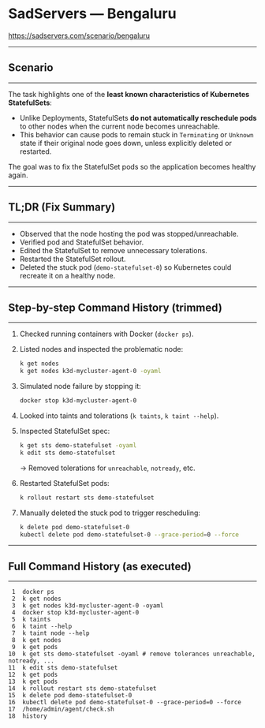 # SadServers — Bengaluru  
https://sadservers.com/scenario/bengaluru  

---

## Scenario
---
The task highlights one of the **least known characteristics of Kubernetes StatefulSets**:  
- Unlike Deployments, StatefulSets **do not automatically reschedule pods** to other nodes when the current node becomes unreachable.  
- This behavior can cause pods to remain stuck in `Terminating` or `Unknown` state if their original node goes down, unless explicitly deleted or restarted.  

The goal was to fix the StatefulSet pods so the application becomes healthy again.  

---

## TL;DR (Fix Summary)
---
- Observed that the node hosting the pod was stopped/unreachable.  
- Verified pod and StatefulSet behavior.  
- Edited the StatefulSet to remove unnecessary tolerations.  
- Restarted the StatefulSet rollout.  
- Deleted the stuck pod (`demo-statefulset-0`) so Kubernetes could recreate it on a healthy node.  

---

## Step-by-step Command History (trimmed)
---
1. Checked running containers with Docker (`docker ps`).  
2. Listed nodes and inspected the problematic node:  
   ```bash
   k get nodes
   k get nodes k3d-mycluster-agent-0 -oyaml
   ```

3. Simulated node failure by stopping it:

   ```bash
   docker stop k3d-mycluster-agent-0
   ```
4. Looked into taints and tolerations (`k taints`, `k taint --help`).
5. Inspected StatefulSet spec:

   ```bash
   k get sts demo-statefulset -oyaml
   k edit sts demo-statefulset
   ```

   → Removed tolerations for `unreachable`, `notready`, etc.
6. Restarted StatefulSet pods:

   ```bash
   k rollout restart sts demo-statefulset
   ```
7. Manually deleted the stuck pod to trigger rescheduling:

   ```bash
   k delete pod demo-statefulset-0
   kubectl delete pod demo-statefulset-0 --grace-period=0 --force
   ```

---

## Full Command History (as executed)

---

```
 1  docker ps
 2  k get nodes
 3  k get nodes k3d-mycluster-agent-0 -oyaml
 4  docker stop k3d-mycluster-agent-0
 5  k taints 
 6  k taint --help
 7  k taint node --help
 8  k get nodes
 9  k get pods
10  k get sts demo-statefulset -oyaml # remove tolerances unreachable, notready, ...
11  k edit sts demo-statefulset
12  k get pods 
13  k get pods
14  k rollout restart sts demo-statefulset
15  k delete pod demo-statefulset-0 
16  kubectl delete pod demo-statefulset-0 --grace-period=0 --force
17  /home/admin/agent/check.sh
18  history
```